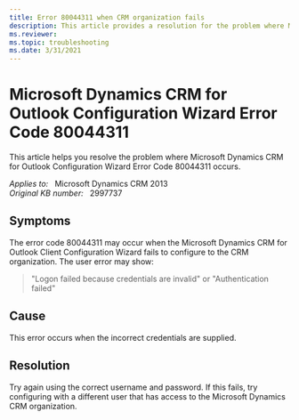 ```yaml
---
title: Error 80044311 when CRM organization fails
description: This article provides a resolution for the problem where Microsoft Dynamics CRM for Outlook Configuration Wizard Error Code 80044311 occurs.
ms.reviewer: 
ms.topic: troubleshooting
ms.date: 3/31/2021
---
```

# Microsoft Dynamics CRM for Outlook Configuration Wizard Error Code 80044311

This article helps you resolve the problem where Microsoft Dynamics CRM for Outlook Configuration Wizard Error Code 80044311 occurs.

_Applies to:_ &nbsp; Microsoft Dynamics CRM 2013  
_Original KB number:_ &nbsp; 2997737

## Symptoms

The error code 80044311 may occur when the Microsoft Dynamics CRM for Outlook Client Configuration Wizard fails to configure to the CRM organization. The user error may show:

> "Logon failed because credentials are invalid" or "Authentication failed"

## Cause

This error occurs when the incorrect credentials are supplied.

## Resolution

Try again using the correct username and password. If this fails, try configuring with a different user that has access to the Microsoft Dynamics CRM organization.
